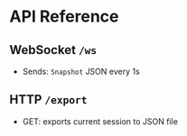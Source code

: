 # API Reference

## WebSocket `/ws`
- Sends: `Snapshot` JSON every 1s

## HTTP `/export`
- GET: exports current session to JSON file